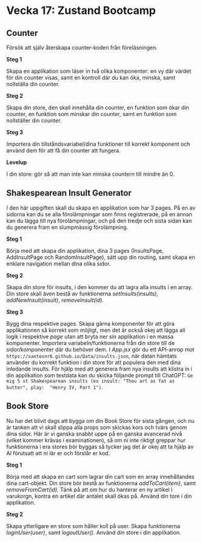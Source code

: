 # Vecka 17: Zustand Bootcamp

## Counter

Försök att själv återskapa counter-koden från föreläsningen. 

**Steg 1**

Skapa en applikation som läser in två olika komponenter: en vy där värdet för din counter visas, samt en kontroll där du kan öka, minska, samt nollställa din counter.

**Steg 2**

Skapa din store, den skall innehålla din counter, en funktion som ökar din counter, en funktion som minskar din counter, samt en funktion som nollställer din counter.

**Steg 3**

Importera din tillståndsvariabel/dina funktioner till korrekt komponent och använd dem för att få din counter att fungera.

**Levelup**

I din store: gör så att man inte kan minska countern till mindre än 0.

## Shakespearean Insult Generator

I den här uppgiften skall du skapa en applikation som har 3 pages. På en av sidorna kan du se alla förolämpningar som finns registrerade, på en annan kan du lägga till nya förolämpningar, och på den tredje och sista sidan kan du generera fram en slumpmässig förolämpning.

**Steg 1**

Börja med att skapa din applikation, dina 3 pages (InsultsPage, AddInsultPage och RandomInsultPage), sätt upp din routing, samt skapa en enklare navigation mellan dina olika sidor.

**Steg 2**

Skapa din store för insults, i den kommer du att lagra alla insults i en array. Din store skall även bestå av funktionerna *setInsults(insults)*, *addNewInsult(insult)*, *removeInsult(id)*.

**Steg 3**

Bygg dina respektive pages. Skapa gärna komponenter för att göra applikationen så korrekt som möjligt, men det är också okej att lägga all logik i respektive *page* utan att bryta ner sin applikation i en massa komponenter. Importera variabeln/funktionerna från din store till de sidor/komponenter där du behöver dem. I *App.jsx* gör du ett API-anrop mot ```https://santosnr6.github.io/Data/insults.json```, när datan hämtats använder du korrekt funktion i din store för att populera den med dina inledande insults. För hjälp med att generera fram nya insults att klistra in i din applikation som testdata kan du skicka följande prompt till ChatGPT: ```Ge mig 5 st Shakespearean insults (ex insult: "Thou art as fat as butter", play:  "Henry IV, Part 1")```.

## Book Store

Nu har det blivit dags att bygga om din Book Store för sista gången, och nu är tanken att vi skall slippa alla props som skickas kors och tvärs genom dina sidor. Här är vi ganska snabbt uppe på en ganska avancerad nivå (vilket kommer krävas i examinationen), så om ni inte riktigt greppar hur funktionerna i era stores bör byggas så tycker jag det är okej att ta hjälp av AI förutsatt att ni lär er och förstår er kod.

**Steg 1**

Börja med att skapa en cart som lagrar din cart som en array innehållandes dina cart-objekt. Din store bör bestå av funktionerna *addToCart(item)*, samt *removeFromCart(id)*. Tänk på att om hur du hanterar en ny artikel i varukorgn, kontra en artikel där antalet skall ökas på. Använd din tore i din applikation.

**Steg 2**

Skapa ytterligare en store som håller koll på user. Skapa funktionerna *loginUser(user)*, samt *logoutUser()*. Använd din store i din applikation.

